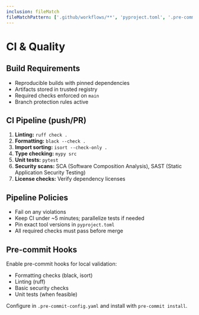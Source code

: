 ```yaml
---
inclusion: fileMatch
fileMatchPattern: ['.github/workflows/**', 'pyproject.toml', '.pre-commit-config.yaml']
---
```


# CI & Quality

## Build Requirements

- Reproducible builds with pinned dependencies
- Artifacts stored in trusted registry
- Required checks enforced on `main`
- Branch protection rules active

## CI Pipeline (push/PR)

1. **Linting:** `ruff check .`
2. **Formatting:** `black --check .`
3. **Import sorting:** `isort --check-only .`
4. **Type checking:** `mypy src`
5. **Unit tests:** `pytest`
6. **Security scans:** SCA (Software Composition Analysis), SAST (Static Application Security Testing)
7. **License checks:** Verify dependency licenses

## Pipeline Policies

- Fail on any violations
- Keep CI under ~5 minutes; parallelize tests if needed
- Pin exact tool versions in `pyproject.toml`
- All required checks must pass before merge

## Pre-commit Hooks

Enable pre-commit hooks for local validation:

- Formatting checks (black, isort)
- Linting (ruff)
- Basic security checks
- Unit tests (when feasible)

Configure in `.pre-commit-config.yaml` and install with `pre-commit install`.
